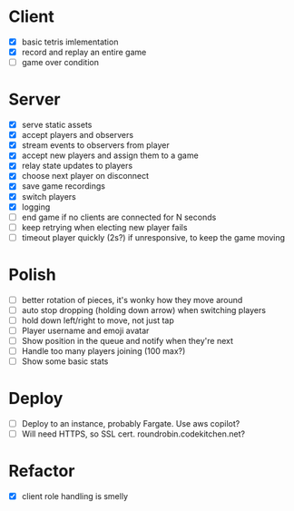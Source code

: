 # Client
- [x] basic tetris imlementation
- [x] record and replay an entire game
- [ ] game over condition

# Server
- [x] serve static assets
- [x] accept players and observers
- [x] stream events to observers from player
- [x] accept new players and assign them to a game
- [x] relay state updates to players
- [x] choose next player on disconnect
- [x] save game recordings
- [x] switch players
- [x] logging
- [ ] end game if no clients are connected for N seconds
- [ ] keep retrying when electing new player fails
- [ ] timeout player quickly (2s?) if unresponsive, to keep the game moving

# Polish
- [ ] better rotation of pieces, it's wonky how they move around
- [ ] auto stop dropping (holding down arrow) when switching players
- [ ] hold down left/right to move, not just tap
- [ ] Player username and emoji avatar
- [ ] Show position in the queue and notify when they're next
- [ ] Handle too many players joining (100 max?)
- [ ] Show some basic stats

# Deploy
- [ ] Deploy to an instance, probably Fargate. Use aws copilot?
- [ ] Will need HTTPS, so SSL cert. roundrobin.codekitchen.net?

# Refactor
- [x] client role handling is smelly
